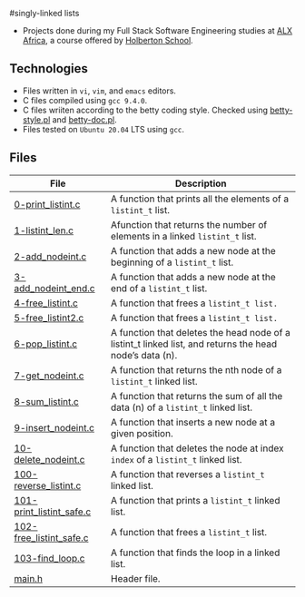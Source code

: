 #singly-linked lists

- Projects done during my Full Stack Software Engineering studies at [ALX Africa](https://www.alxafrica.com/software-engineering-2022/), a course offered by [Holberton School](https://www.holbertonschool.com/).

## Technologies
- Files written in ```vi```, ```vim```, and ```emacs``` editors. 
- C files compiled using ```gcc 9.4.0```.
- C files wriiten according to the betty coding style. Checked using [betty-style.pl](https://github.com/holbertonschool/Betty/blob/master/betty-style.pl) and [betty-doc.pl](https://github.com/holbertonschool/Betty/blob/master/betty-doc.pl).
- Files tested on ```Ubuntu 20.04``` LTS using ```gcc```.

## Files

| File | Description |
| ---  | --- |
|[0-print_listint.c](0-print_listint.c)|A function that prints all the elements of a ```listint_t``` list.|
|[1-listint_len.c](1-listint_len.c)| Afunction that returns the number of elements in a linked ```listint_t``` list.|
|[2-add_nodeint.c](2-add_nodeint.c)|A function that adds a new node at the beginning of a ```listint_t``` list.|
|[3-add_nodeint_end.c](3-add_nodeint_end.c)| A function that adds a new node at the end of a ```listint_t``` list.|
|[4-free_listint.c](4-free_listint.c)|A function that frees a ```listint_t list.```|
|[5-free_listint2.c](5-free_listint2.c)|A function that frees a ```listint_t list.```|
|[6-pop_listint.c](6-pop_listint.c)|A function that deletes the head node of a listint_t linked list, and returns the head node’s data (n).|
|[7-get_nodeint.c](7-get_nodeint.c)| A function that returns the nth node of a ```listint_t``` linked list.|
|[8-sum_listint.c](8-sum_listint.c)|A function that returns the sum of all the data (n) of a ```listint_t``` linked list.|
|[9-insert_nodeint.c](9-insert_nodeint.c)|A function that inserts a new node at a given position.|
|[10-delete_nodeint.c](10-delete_nodeint.c)|A function that deletes the node at index ```index``` of a ```listint_t``` linked list.|
|[100-reverse_listint.c](100-reverse_listint.c)|A function that reverses a ```listint_t``` linked list.|
|[101-print_listint_safe.c](101-print_listint_safe.c)|A function that prints a ```listint_t``` linked list.|
|[102-free_listint_safe.c](102-free_listint_safe.c)|A function that frees a ```listint_t``` list.|
|[103-find_loop.c](103-find_loop.c)|A function that finds the loop in a linked list.|
|[main.h](main.h)|Header file.
